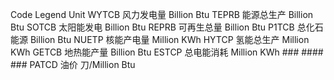 Code    Legend    Unit
WYTCB   风力发电量 Billion Btu
TEPRB   能源总生产 Billion Btu
SOTCB   太阳能发电 Billion Btu
REPRB   可再生总量 Billion Btu
P1TCB   总化石能源 Billion Btu
NUETP   核能产电量 Million KWh
HYTCP   氢能总生产 Million KWh
GETCB   地热能产量 Billion Btu
ESTCP   总电能消耗 Million KWh
\#\#\#  \#\#\#\#  \#\#\#
PATCD   油价      刀/Million Btu
